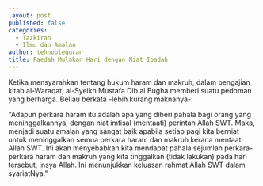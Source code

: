 ```yaml
---
layout: post
published: false
categories:
  - Tazkirah
  - Ilmu dan Amalan
author: tehnoblequran
title: Faedah Mulakan Hari dengan Niat Ibadah
---
```

Ketika mensyarahkan tentang hukum haram dan makruh, dalam pengajian kitab al-Waraqat, al-Syeikh Mustafa Dib al Bugha memberi suatu pedoman yang berharga. Beliau berkata -lebih kurang maknanya-:

"Adapun perkara haram itu adalah apa yang diberi pahala bagi orang yang meninggalkannya, dengan niat imtisal (mentaati) perintah Allah SWT. Maka, menjadi suatu amalan yang sangat baik apabila setiap pagi kita berniat untuk meninggalkan semua perkara haram dan makruh kerana mentaati Allah SWT. Ini akan menyebabkan kita mendapat pahala sejumlah perkara-perkara haram dan makruh yang kita tinggalkan (tidak lakukan) pada hari tersebut, insya Allah. Ini menunjukkan keluasan rahmat Allah SWT dalam syariatNya."